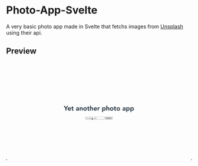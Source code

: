 # Photo-App-Svelte

A very basic photo app made in Svelte that fetchs images from [Unsplash](https://unsplash.com/) using their api.

## Preview

[![Photo-App-Svelte](https://github.com/thypirate/photo-app-svelte/blob/main/photo-app.gif)](https://thypirate.github.io/photo-app-svelte/)
